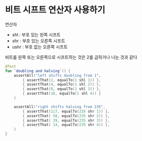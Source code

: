 # 비트 시프트 연산자 사용하기
연산자
- shl : 부호 있는 왼쪽 시프트
- shr : 부호 있는 오른쪽 시프트
- ushr : 부호 없는 오른쪽 시프트

비트를 왼쪽 또는 오른쪽으로 시프트하는 것은 2를 곱하거나 나눈 것과 같다

```kotlin
@Test
fun `doubling and halving`() {
    assertAll("left shifts doubling from 1",
        { assertThat(2, equalTo(1 shl 1)) },
        { assertThat(4, equalTo(1 shl 2)) },
        { assertThat(8, equalTo(1 shl 3)) },
        { assertThat(16, equalTo(1 shl 4)) }
    )

    assertAll("right shifts halving from 235",
        { assertThat(117, equalTo(235 shr 1)) },
        { assertThat( 58, equalTo(235 shr 2)) },
        { assertThat( 29, equalTo(235 shr 3)) },
        { assertThat( 14, equalTo(235 shr 4)) },    
    )
}

```


